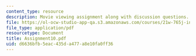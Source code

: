 ```yaml
---
content_type: resource
description: Movie viewing assignment along with discussion questions.
file: https://ol-ocw-studio-app-qa.s3.amazonaws.com/courses/21w-765j-interactive-and-non-linear-narrative-theory-and-practice-spring-2004/d6636bfb5eac435da477a8e10fa0ff36_Assignment10.pdf
file_type: application/pdf
resourcetype: Document
title: Assignment10.pdf
uid: d6636bfb-5eac-435d-a477-a8e10fa0ff36
---
```

